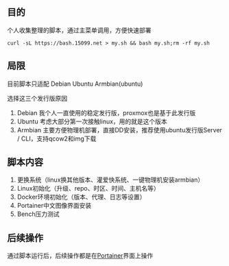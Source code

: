 ## 目的
个人收集整理的脚本，通过主菜单调用，方便快速部署

```
curl -sL https://bash.15099.net > my.sh && bash my.sh;rm -rf my.sh
```
## 局限
目前脚本只适配 Debian Ubuntu Armbian(ubuntu)

选择这三个发行版原因

1. Debian 我个人一直使用的稳定发行版，proxmox也是基于此发行版
2. Ubuntu 考虑大部分第一次接触linux，用的就是这个版本
3. Armbian 主要方便物理机部署，直接DD安装，推荐使用ubuntu发行版Server / CLI，支持qcow2和img下载
   
## 脚本内容

1. 更换系统（linux换其他版本、灌爱快系统、一键物理机安装armbian）
2. Linux初始化（升级、repo、时区、时间、主机名等）
3. Docker环境初始化（版本、代理、日志等设置）
4. Portainer中文图像界面安装
5. Bench压力测试

## 后续操作

通过脚本运行后，后续操作都是在[Portainer](https://hub.docker.com/r/lihaixin/portainer)界面上操作


